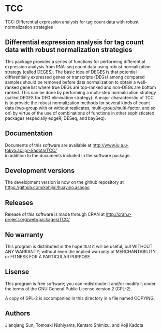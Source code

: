 TCC
===

TCC: Differential expression analysis for tag count data with
 robust normalization strategies

Differential expression analysis for tag count data with robust normalization strategies
----------------------------------------------------------------------------------------

This package provides a series of functions for performing
differential expression analysis from RNA-seq count data using robust
normalization strategy (called DEGES). The basic idea of DEGES is that
potential differentially expressed genes or transcripts (DEGs) among
compared samples should be removed before data normalization to obtain
a well-ranked gene list where true DEGs are top-ranked and non-DEGs are
bottom ranked. This can be done by performing a multi-step normalization
strategy (called DEGES for DEG elimination strategy). A major
characteristic of TCC is to provide the robust normalization methods for
several kinds of count data (two-group with or without replicates,
multi-group/multi-factor, and so on) by virtue of the use of combinations
of functions in other sophisticated packages (especially edgeR, DESeq,
and baySeq).

Documentation
-------------

Documents of this software are available at
http://www.iu.a.u-tokyo.ac.jp/~kadota/TCC/  
in addition to the documents included in the software package.

Development versions
--------------------

The development version is now on the github repository
at https://github.com/kohijiri/huaying.asagao

Releases
--------

Release of this software is made through CRAN
at http://cran.r-project.org/web/packages/TCC/


No warranty
-----------

This program is distributed in the hope that it will be useful,
but WITHOUT ANY WARRANTY; without even the implied warranty of
MERCHANTABILITY or FITNESS FOR A PARTICULAR PURPOSE. 

Lisense
-------

This program is free software; you can redistribute it and/or
modify it under the terms of the GNU General Public License 
version 2 (GPL-2).

A copy of GPL-2 is accompanied in this directory in a file named COPYING.

Authors
-------

Jianqiang Sun, Tomoaki Nishiyama, Kentaro Shimizu, and Koji Kadota
